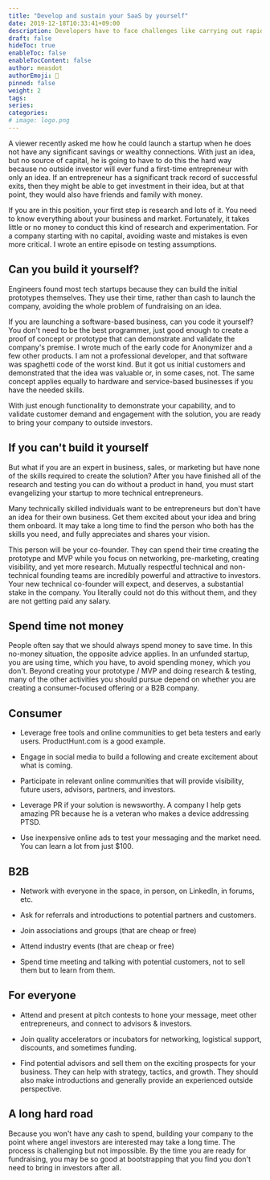 ```yaml
---
title: "Develop and sustain your SaaS by yourself"
date: 2019-12-18T10:33:41+09:00
description: Developers have to face challenges like carrying out rapid app development, platform support and operational maintenance all together. 
draft: false
hideToc: true
enableToc: false
enableTocContent: false
author: measdot
authorEmoji: 🎅
pinned: false
weight: 2
tags:
series:
categories:
# image: logo.png
---
```


A viewer recently asked me how he could launch a startup when he does not have any significant savings or wealthy connections. With just an idea, but no source of capital, he is going to have to do this the hard way because no outside investor will ever fund a first-time entrepreneur with only an idea. If an entrepreneur has a significant track record of successful exits, then they might be able to get investment in their idea, but at that point, they would also have friends and family with money.

If you are in this position, your first step is research and lots of it. You need to know everything about your business and market. Fortunately, it takes little or no money to conduct this kind of research and experimentation. For a company starting with no capital, avoiding waste and mistakes is even more critical. I wrote an entire episode on testing assumptions.

## Can you build it yourself?

Engineers found most tech startups because they can build the initial prototypes themselves. They use their time, rather than cash to launch the company, avoiding the whole problem of fundraising on an idea.

If you are launching a software-based business, can you code it yourself? You don't need to be the best programmer, just good enough to create a proof of concept or prototype that can demonstrate and validate the company's premise. I wrote much of the early code for Anonymizer and a few other products. I am not a professional developer, and that software was spaghetti code of the worst kind. But it got us initial customers and demonstrated that the idea was valuable or, in some cases, not. The same concept applies equally to hardware and service-based businesses if you have the needed skills.

With just enough functionality to demonstrate your capability, and to validate customer demand and engagement with the solution, you are ready to bring your company to outside investors.

## If you can't build it yourself

But what if you are an expert in business, sales, or marketing but have none of the skills required to create the solution? After you have finished all of the research and testing you can do without a product in hand, you must start evangelizing your startup to more technical entrepreneurs.

Many technically skilled individuals want to be entrepreneurs but don't have an idea for their own business. Get them excited about your idea and bring them onboard. It may take a long time to find the person who both has the skills you need, and fully appreciates and shares your vision.

This person will be your co-founder. They can spend their time creating the prototype and MVP while you focus on networking, pre-marketing, creating visibility, and yet more research. Mutually respectful technical and non-technical founding teams are incredibly powerful and attractive to investors. Your new technical co-founder will expect, and deserves, a substantial stake in the company. You literally could not do this without them, and they are not getting paid any salary.

## Spend time not money

People often say that we should always spend money to save time. In this no-money situation, the opposite advice applies. In an unfunded startup, you are using time, which you have, to avoid spending money, which you don't. Beyond creating your prototype / MVP and doing research & testing, many of the other activities you should pursue depend on whether you are creating a consumer-focused offering or a B2B company.

## Consumer

- Leverage free tools and online communities to get beta testers and early users. ProductHunt.com is a good example.

 - Engage in social media to build a following and create excitement about what is coming.
 
- Participate in relevant online communities that will provide visibility, future users, advisors, partners, and investors.

- Leverage PR if your solution is newsworthy. A company I help gets amazing PR because he is a veteran who makes a device addressing PTSD.

- Use inexpensive online ads to test your messaging and the market need. You can learn a lot from just $100.

## B2B

- Network with everyone in the space, in person, on LinkedIn, in forums, etc.

- Ask for referrals and introductions to potential partners and customers.

- Join associations and groups (that are cheap or free)

- Attend industry events (that are cheap or free)

- Spend time meeting and talking with potential customers, not to sell them but to learn from them.

## For everyone

- Attend and present at pitch contests to hone your message, meet other entrepreneurs, and connect to advisors & investors.

- Join quality accelerators or incubators for networking, logistical support, discounts, and sometimes funding.

- Find potential advisors and sell them on the exciting prospects for your business. They can help with strategy, tactics, and growth. They should also make introductions and generally provide an experienced outside perspective.

## A long hard road

Because you won't have any cash to spend, building your company to the point where angel investors are interested may take a long time. The process is challenging but not impossible. By the time you are ready for fundraising, you may be so good at bootstrapping that you find you don't need to bring in investors after all.

